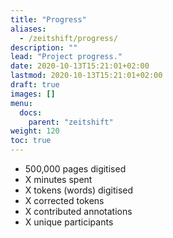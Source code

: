 ```yaml
---
title: "Progress"
aliases:
  - /zeitshift/progress/
description: ""
lead: "Project progress."
date: 2020-10-13T15:21:01+02:00
lastmod: 2020-10-13T15:21:01+02:00
draft: true
images: []
menu:
  docs:
    parent: "zeitshift"
weight: 120
toc: true
---
```


- 500,000 pages digitised
- X minutes spent
- X tokens (words) digitised
- X corrected tokens
- X contributed annotations
- X unique participants
